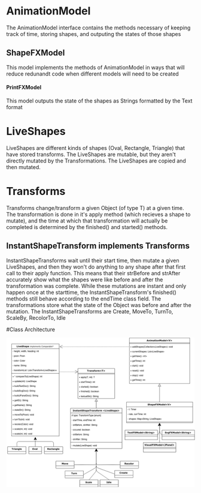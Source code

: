 # AnimationModel
The AnimationModel interface contains the methods necessary of keeping track of time, storing shapes, and outputing the states of those shapes

## ShapeFXModel
This model implements the methods of AnimationModel in ways that will reduce redunandt code when different models will need to be created

#### PrintFXModel
This model outputs the state of the shapes as Strings formatted by the Text format

# LiveShapes
LiveShapes are different kinds of shapes (Oval, Rectangle, Triangle) that have stored transforms. The LiveShapes are mutable, but they aren't directly mutated by the Transformations. The LiveShapes are copied and then mutated.

# Transforms<T>
Transforms change/transform a given Object (of type T) at a given time. The transformation is done in it's apply method (which recieves a shape to mutate), and the time at which that transformation will actually be completed is determined by the finished() and started() methods. 

## InstantShapeTransform implements Transforms<LiveShape>
InstantShapeTransforms wait until their start time, then mutate a given LiveShapes,  and then they won't do anything to any shape after that first call to their apply function. This means that their strBefore and strAfter accurately show what the shapes were like before and after the transformation was complete. While these mutations are instant and only happen once at the starttime, the InstantShapeTransform's finished() methods still behave according to the endTime class field. The transformations store what the state of the Object was before and after the mutation. The InstantShapeTransforms are Create, MoveTo, TurnTo, ScaleBy, RecolorTo, Idle

#Class Architecture

![alt text](classDiagram.png "Animation Classes")



